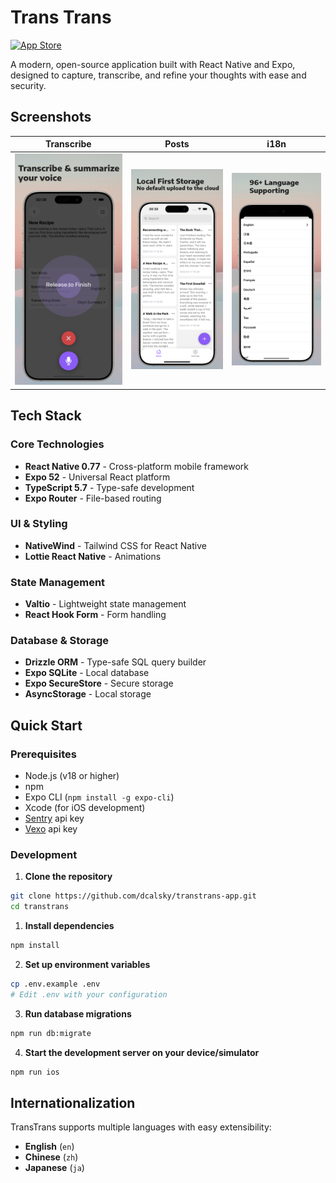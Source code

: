 # Trans Trans

[![App Store](https://img.shields.io/badge/App_Store-0D96F6?logo=app-store&logoColor=white)](https://apps.apple.com/app/trans-trans/id6743046682)

A modern, open-source application built with React Native and Expo, designed to capture, transcribe, and refine your thoughts with ease and security.

## Screenshots

| Transcribe | Posts | i18n |
|:------:|:-----------:|:--------:|
| ![](screenshots/1.png) | ![](screenshots/2.png) | ![Settings](screenshots/3.png) |

## Tech Stack

### Core Technologies

- **React Native 0.77** - Cross-platform mobile framework
- **Expo 52** - Universal React platform
- **TypeScript 5.7** - Type-safe development
- **Expo Router** - File-based routing

### UI & Styling

- **NativeWind** - Tailwind CSS for React Native
- **Lottie React Native** - Animations

### State Management

- **Valtio** - Lightweight state management
- **React Hook Form** - Form handling

### Database & Storage

- **Drizzle ORM** - Type-safe SQL query builder
- **Expo SQLite** - Local database
- **Expo SecureStore** - Secure storage
- **AsyncStorage** - Local storage

## Quick Start

### Prerequisites

- Node.js (v18 or higher)
- npm
- Expo CLI (`npm install -g expo-cli`)
- Xcode (for iOS development)
- [Sentry](https://sentry.io/) api key
- [Vexo](https://www.vexo.co/) api key

### Development

1. **Clone the repository**

```bash
git clone https://github.com/dcalsky/transtrans-app.git
cd transtrans
```

1. **Install dependencies**

```bash
npm install
```

2. **Set up environment variables**

```bash
cp .env.example .env
# Edit .env with your configuration
```

3. **Run database migrations**

```bash
npm run db:migrate
```

4. **Start the development server on your device/simulator**

```bash
npm run ios
```

## Internationalization

TransTrans supports multiple languages with easy extensibility:

- **English** (`en`)
- **Chinese** (`zh`)
- **Japanese** (`ja`)
